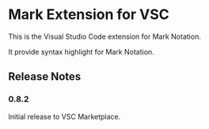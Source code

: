 # Mark Extension for VSC

This is the Visual Studio Code extension for Mark Notation.

It provide syntax highlight for Mark Notation.

## Release Notes

### 0.8.2

Initial release to VSC Marketplace.


